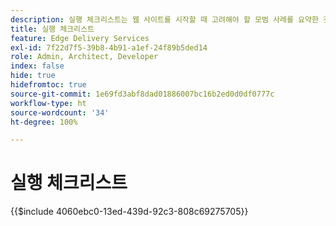 ```yaml
---
description: 실행 체크리스트는 웹 사이트를 시작할 때 고려해야 할 모범 사례를 요약한 것입니다. 이러한 단계는 일반적으로 모범 사례이지만, Adobe Experience Manager와 관련된 몇 가지 측면이 있습니다.
title: 실행 체크리스트
feature: Edge Delivery Services
exl-id: 7f22d7f5-39b8-4b91-a1ef-24f89b5ded14
role: Admin, Architect, Developer
index: false
hide: true
hidefromtoc: true
source-git-commit: 1e69fd3abf8dad01886007bc16b2ed0d0df0777c
workflow-type: ht
source-wordcount: '34'
ht-degree: 100%

---
```


# 실행 체크리스트

{{$include 4060ebc0-13ed-439d-92c3-808c69275705}}
